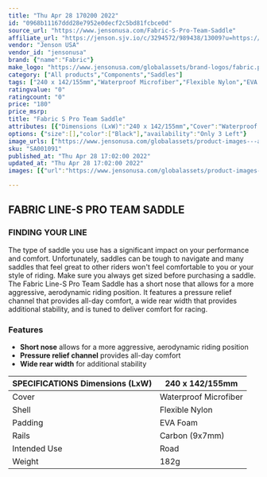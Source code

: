 ```yaml
---
title: "Thu Apr 28 170200 2022"
id: "0968b11167ddd28e7952e0decf2c5bd81fcbce0d"
source_url: "https://www.jensonusa.com/Fabric-S-Pro-Team-Saddle"
affiliate_url: "https://jenson.sjv.io/c/3294572/989438/13009?u=https://www.jensonusa.com/Fabric-S-Pro-Team-Saddle"
vendor: "Jenson USA"
vendor_id: "jensonusa"
brand: {"name":"Fabric"}
make_logo: "https://www.jensonusa.com/globalassets/brand-logos/fabric.png"
category: ["All products","Components","Saddles"]
tags: ["240 x 142/155mm","Waterproof Microfiber","Flexible Nylon","EVA Foam","Carbon (9x7mm)","Road","182g"]
ratingvalue: "0"
ratingcount: "0"
price: "180"
price_msrp: 
title: "Fabric S Pro Team Saddle"
attributes: [{"Dimensions (LxW)":"240 x 142/155mm","Cover":"Waterproof Microfiber","Shell":"Flexible Nylon","Padding":"EVA Foam","Rails":"Carbon (9x7mm)","Intended Use":"Road","Weight":"182g"}]
options: {"size":[],"color":["Black"],"availability":"Only 3 Left"}
image_urls: ["https://www.jensonusa.com/globalassets/product-images---all-assets/fabric/sa001091-black.jpg","https://www.jensonusa.com/globalassets/product-images---all-assets/fabric/sa001091_1-black.jpg","https://www.jensonusa.com/globalassets/product-images---all-assets/fabric/sa001091_2-black.jpg","https://www.jensonusa.com/globalassets/product-images---all-assets/fabric/sa001091_3-black.jpg"]
sku: "SA001091"
published_at: "Thu Apr 28 17:02:00 2022"
updated_at: "Thu Apr 28 17:02:00 2022"
images: [{"url":"https://www.jensonusa.com/globalassets/product-images---all-assets/fabric/sa001091-black.jpg","path":"full/4ef0adbc5d1e1bfa10f486b9f45d19fabfcd4b37.jpg","checksum":"5a32a7db89d70bd3a6c85591395ca265","status":"downloaded"},{"url":"https://www.jensonusa.com/globalassets/product-images---all-assets/fabric/sa001091_1-black.jpg","path":"full/aab009e5daf024ca519bb56efcd15413db5f6066.jpg","checksum":"e8cc576c95c07101a80ef01ed4796045","status":"downloaded"},{"url":"https://www.jensonusa.com/globalassets/product-images---all-assets/fabric/sa001091_2-black.jpg","path":"full/3f15f3265a38ab337f49c07d8c4f5fb53fa0f673.jpg","checksum":"dfdbd077ab2f33be13fed04e7dbe4ed0","status":"downloaded"},{"url":"https://www.jensonusa.com/globalassets/product-images---all-assets/fabric/sa001091_3-black.jpg","path":"full/4ebe81d2929f9354225bd7893d95d4221ac9fd3e.jpg","checksum":"e03ffe1bb6473a24191b36392211c274","status":"downloaded"}]

---
```

## FABRIC LINE-S PRO TEAM SADDLE

### FINDING YOUR LINE

The type of saddle you use has a significant impact on your performance and
comfort. Unfortunately, saddles can be tough to navigate and many saddles that
feel great to other riders won't feel comfortable to you or your style of
riding. Make sure you always get sized before purchasing a saddle. The Fabric
Line-S Pro Team Saddle has a short nose that allows for a more aggressive,
aerodynamic riding position. It features a pressure relief channel that
provides all-day comfort, a wide rear width that provides additional
stability, and is tuned to deliver comfort for racing.

### Features

  * **Short nose** allows for a more aggressive, aerodynamic riding position
  * **Pressure relief channel** provides all-day comfort
  * **Wide rear width** for additional stability

SPECIFICATIONS Dimensions (LxW) | 240 x 142/155mm  
---|---  
Cover | Waterproof Microfiber  
Shell | Flexible Nylon  
Padding | EVA Foam  
Rails | Carbon (9x7mm)  
Intended Use | Road  
Weight | 182g

